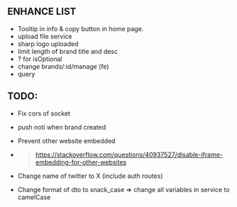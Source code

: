 ## ENHANCE LIST
- Tooltip in info & copy button in home page.
- upload file service
- sharp logo uploaded
- limit length of brand title and desc
- ? for isOptional
- change brands/:id/manage (fe)
- query

## TODO:
- Fix cors of socket
- push noti when brand created

- Prevent other website embedded 
- > https://stackoverflow.com/questions/40937527/disable-iframe-embedding-for-other-websites

- Change name of twitter to X (include auth routes)
- Change format of dto to snack_case => change all variables in service to camelCase